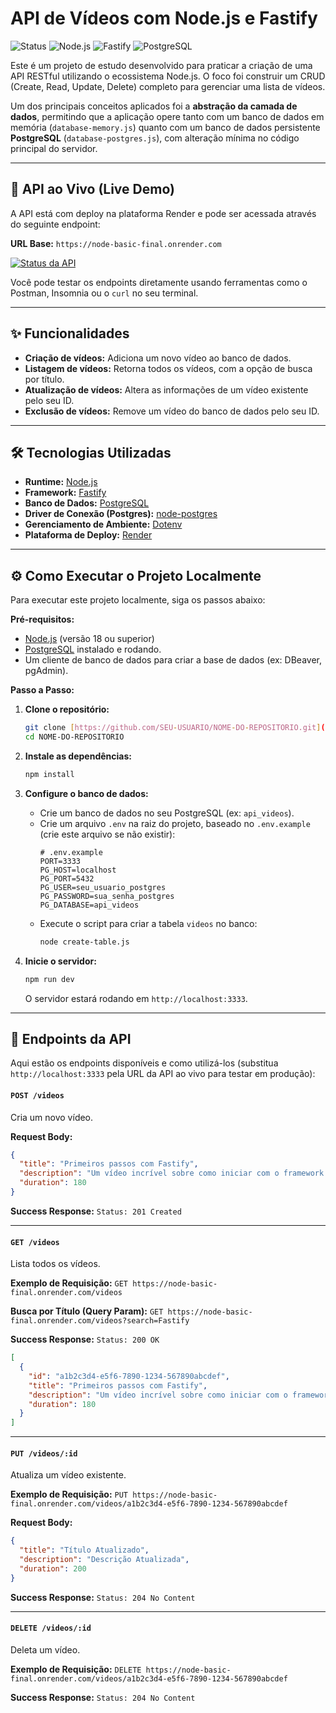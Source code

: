# API de Vídeos com Node.js e Fastify

![Status](https://img.shields.io/badge/status-concluído-green)
![Node.js](https://img.shields.io/badge/Node.js-339933?style=flat&logo=nodedotjs&logoColor=white)
![Fastify](https://img.shields.io/badge/Fastify-000000?style=flat&logo=fastify&logoColor=white)
![PostgreSQL](https://img.shields.io/badge/PostgreSQL-4169E1?style=flat&logo=postgresql&logoColor=white)

Este é um projeto de estudo desenvolvido para praticar a criação de uma API RESTful utilizando o ecossistema Node.js. O foco foi construir um CRUD (Create, Read, Update, Delete) completo para gerenciar uma lista de vídeos.

Um dos principais conceitos aplicados foi a **abstração da camada de dados**, permitindo que a aplicação opere tanto com um banco de dados em memória (`database-memory.js`) quanto com um banco de dados persistente **PostgreSQL** (`database-postgres.js`), com alteração mínima no código principal do servidor.

---

## 🚀 API ao Vivo (Live Demo)

A API está com deploy na plataforma Render e pode ser acessada através do seguinte endpoint:

**URL Base:** `https://node-basic-final.onrender.com`

[![Status da API](https://img.shields.io/website?url=https%3A%2F%2Fnode-basic-final.onrender.com%2Fvideos&up_message=online&down_message=offline&label=API%20Status)](https://node-basic-final.onrender.com/videos)

Você pode testar os endpoints diretamente usando ferramentas como o Postman, Insomnia ou o `curl` no seu terminal.

---

## ✨ Funcionalidades

- **Criação de vídeos:** Adiciona um novo vídeo ao banco de dados.
- **Listagem de vídeos:** Retorna todos os vídeos, com a opção de busca por título.
- **Atualização de vídeos:** Altera as informações de um vídeo existente pelo seu ID.
- **Exclusão de vídeos:** Remove um vídeo do banco de dados pelo seu ID.

---

## 🛠️ Tecnologias Utilizadas

- **Runtime:** [Node.js](https://nodejs.org/)
- **Framework:** [Fastify](https://www.fastify.io/)
- **Banco de Dados:** [PostgreSQL](https://www.postgresql.org/)
- **Driver de Conexão (Postgres):** [node-postgres](https://node-postgres.com/)
- **Gerenciamento de Ambiente:** [Dotenv](https://github.com/motdotla/dotenv)
- **Plataforma de Deploy:** [Render](https://render.com/)

---

## ⚙️ Como Executar o Projeto Localmente

Para executar este projeto localmente, siga os passos abaixo:

**Pré-requisitos:**
- [Node.js](https://nodejs.org/) (versão 18 ou superior)
- [PostgreSQL](https://www.postgresql.org/) instalado e rodando.
- Um cliente de banco de dados para criar a base de dados (ex: DBeaver, pgAdmin).

**Passo a Passo:**

1.  **Clone o repositório:**
    ```bash
    git clone [https://github.com/SEU-USUARIO/NOME-DO-REPOSITORIO.git](https://github.com/SEU-USUARIO/NOME-DO-REPOSITORIO.git)
    cd NOME-DO-REPOSITORIO
    ```

2.  **Instale as dependências:**
    ```bash
    npm install
    ```

3.  **Configure o banco de dados:**
    - Crie um banco de dados no seu PostgreSQL (ex: `api_videos`).
    - Crie um arquivo `.env` na raiz do projeto, baseado no `.env.example` (crie este arquivo se não existir):
      ```
      # .env.example
      PORT=3333
      PG_HOST=localhost
      PG_PORT=5432
      PG_USER=seu_usuario_postgres
      PG_PASSWORD=sua_senha_postgres
      PG_DATABASE=api_videos
      ```
    - Execute o script para criar a tabela `videos` no banco:
      ```bash
      node create-table.js
      ```

4.  **Inicie o servidor:**
    ```bash
    npm run dev
    ```
    O servidor estará rodando em `http://localhost:3333`.

---

## 🔌 Endpoints da API

Aqui estão os endpoints disponíveis e como utilizá-los (substitua `http://localhost:3333` pela URL da API ao vivo para testar em produção):

#### `POST /videos`
Cria um novo vídeo.

**Request Body:**
```json
{
  "title": "Primeiros passos com Fastify",
  "description": "Um vídeo incrível sobre como iniciar com o framework Fastify.",
  "duration": 180
}
```
**Success Response:** `Status: 201 Created`

---

#### `GET /videos`
Lista todos os vídeos.

**Exemplo de Requisição:** `GET https://node-basic-final.onrender.com/videos`

**Busca por Título (Query Param):** `GET https://node-basic-final.onrender.com/videos?search=Fastify`

**Success Response:** `Status: 200 OK`
```json
[
  {
    "id": "a1b2c3d4-e5f6-7890-1234-567890abcdef",
    "title": "Primeiros passos com Fastify",
    "description": "Um vídeo incrível sobre como iniciar com o framework Fastify.",
    "duration": 180
  }
]
```

---

#### `PUT /videos/:id`
Atualiza um vídeo existente.

**Exemplo de Requisição:** `PUT https://node-basic-final.onrender.com/videos/a1b2c3d4-e5f6-7890-1234-567890abcdef`

**Request Body:**
```json
{
  "title": "Título Atualizado",
  "description": "Descrição Atualizada",
  "duration": 200
}
```
**Success Response:** `Status: 204 No Content`

---

#### `DELETE /videos/:id`
Deleta um vídeo.

**Exemplo de Requisição:** `DELETE https://node-basic-final.onrender.com/videos/a1b2c3d4-e5f6-7890-1234-567890abcdef`

**Success Response:** `Status: 204 No Content`
